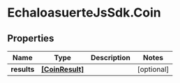 # EchaloasuerteJsSdk.Coin

## Properties
Name | Type | Description | Notes
------------ | ------------- | ------------- | -------------
**results** | [**[CoinResult]**](CoinResult.md) |  | [optional] 


